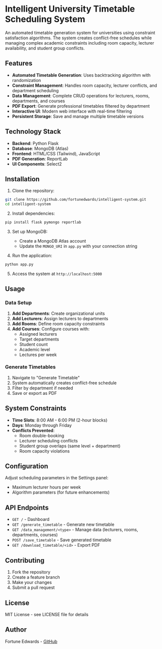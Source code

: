 # Intelligent University Timetable Scheduling System

An automated timetable generation system for universities using constraint satisfaction algorithms. The system creates conflict-free schedules while managing complex academic constraints including room capacity, lecturer availability, and student group conflicts.

## Features

- **Automated Timetable Generation**: Uses backtracking algorithm with randomization
- **Constraint Management**: Handles room capacity, lecturer conflicts, and department scheduling
- **Data Management**: Complete CRUD operations for lecturers, rooms, departments, and courses
- **PDF Export**: Generate professional timetables filtered by department
- **Interactive UI**: Modern web interface with real-time filtering
- **Persistent Storage**: Save and manage multiple timetable versions

## Technology Stack

- **Backend**: Python Flask
- **Database**: MongoDB (Atlas)
- **Frontend**: HTML/CSS (Tailwind), JavaScript
- **PDF Generation**: ReportLab
- **UI Components**: Select2

## Installation

1. Clone the repository:
```bash
git clone https://github.com/fortunedwards/intelligent-system.git
cd intelligent-system
```

2. Install dependencies:
```bash
pip install flask pymongo reportlab
```

3. Set up MongoDB:
   - Create a MongoDB Atlas account
   - Update the `MONGO_URI` in `app.py` with your connection string

4. Run the application:
```bash
python app.py
```

5. Access the system at `http://localhost:5000`

## Usage

### Data Setup
1. **Add Departments**: Create organizational units
2. **Add Lecturers**: Assign lecturers to departments
3. **Add Rooms**: Define room capacity constraints
4. **Add Courses**: Configure courses with:
   - Assigned lecturers
   - Target departments
   - Student count
   - Academic level
   - Lectures per week

### Generate Timetables
1. Navigate to "Generate Timetable"
2. System automatically creates conflict-free schedule
3. Filter by department if needed
4. Save or export as PDF

## System Constraints

- **Time Slots**: 8:00 AM - 6:00 PM (2-hour blocks)
- **Days**: Monday through Friday
- **Conflicts Prevented**:
  - Room double-booking
  - Lecturer scheduling conflicts
  - Student group overlaps (same level + department)
  - Room capacity violations

## Configuration

Adjust scheduling parameters in the Settings panel:
- Maximum lecturer hours per week
- Algorithm parameters (for future enhancements)

## API Endpoints

- `GET /` - Dashboard
- `GET /generate_timetable` - Generate new timetable
- `GET /data_management/<type>` - Manage data (lecturers, rooms, departments, courses)
- `POST /save_timetable` - Save generated timetable
- `GET /download_timetable/<id>` - Export PDF

## Contributing

1. Fork the repository
2. Create a feature branch
3. Make your changes
4. Submit a pull request

## License

MIT License - see LICENSE file for details

## Author

Fortune Edwards - [GitHub](https://github.com/fortunedwards)